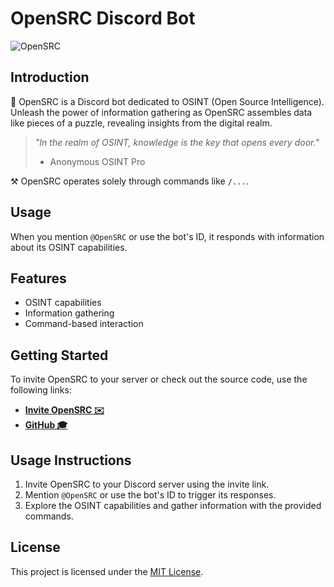 # OpenSRC Discord Bot

![OpenSRC](https://cdn.discordapp.com/attachments/1198006481262489771/1198009782104236152/6e030682391fd01bf414a003d32b2448.jpg?ex=65bd588d&is=65aae38d&hm=91a7306cc2a959623ec3e64753198a2bec84e16484129ab8823da4cfe7cce9da&)

## Introduction

🤖 OpenSRC is a Discord bot dedicated to OSINT (Open Source Intelligence). Unleash the power of information gathering as OpenSRC assembles data like pieces of a puzzle, revealing insights from the digital realm.

> *"In the realm of OSINT, knowledge is the key that opens every door."* 
> - Anonymous OSINT Pro

⚒️ OpenSRC operates solely through commands like `/...`.

## Usage

When you mention `@OpenSRC` or use the bot's ID, it responds with information about its OSINT capabilities.

## Features

- OSINT capabilities
- Information gathering
- Command-based interaction

## Getting Started

To invite OpenSRC to your server or check out the source code, use the following links:

- [**Invite OpenSRC  ✉️**](https://discord.com/api/oauth2/authorize?client_id=1197620865341341696&permissions=0&scope=bot)
- [**GitHub  🎓**](https://github.com/Talkaga/OpenSRC)

## Usage Instructions

1. Invite OpenSRC to your Discord server using the invite link.
2. Mention `@OpenSRC` or use the bot's ID to trigger its responses.
3. Explore the OSINT capabilities and gather information with the provided commands.

## License

This project is licensed under the [MIT License](LICENSE).
